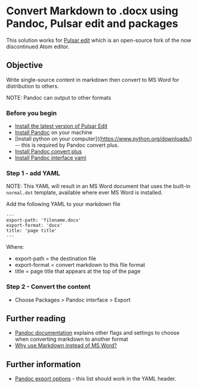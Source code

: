 # Convert Markdown to .docx using Pandoc, Pulsar edit and packages

This solution works for [Pulsar edit](https://pulsar-edit.dev) which is an open-source fork of the now discontinued Atom editor.

## Objective

Write single-source content in markdown then convert to MS Word for distribution to others.

NOTE: Pandoc can output to other formats

### Before you begin

* [Install the latest version of Pulsar Edit](https://pulsar-edit.dev/download.html)
* [Install Pandoc](https://pandoc.org/) on your machine
* [Install python on your computer]((https://www.python.org/downloads/) -- this is required by Pandoc convert plus.
* [Install Pandoc convert plus](https://web.pulsar-edit.dev/packages/pandoc-convert-plus)
* [Install Pandoc interface yaml](https://web.pulsar-edit.dev/packages/pandoc-interface-yaml)

### Step 1 - add YAML

NOTE: This YAML will result in an MS Word document that uses the built-in `normal.dot` template, available where ever MS Word is installed.

Add the following YAML to your markdown file

```
---
export-path: 'filename.docx'
export-format: 'docx'
title: 'page title'
---
```

Where:
* export-path = the destination file
* export-format = convert markdown to this file format
* title = page title that appears at the top of the page

### Step 2 - Convert the content

* Choose Packages > Pandoc interface > Export

## Further reading

* [Pandoc documentation](https://pandoc.org/MANUAL.html) explains other flags and settings to choose when converting markdown to another format
* [Why use Markdown instead of MS Word?](https://www.slashgear.com/776429/what-is-markdown-and-why-should-you-use-it-instead-of-microsoft-word/)

## Further information

* [Pandoc export options](https://pandoc.org/org.html#export-options) - this list should work in the YAML header.
